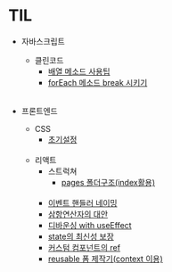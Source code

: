 # TIL

- 자바스크립트

  - 클린코드
    - [배열 메소드 사용팁](https://github.com/CSH111/TIL/blob/master/JavaScript/clean-code/array-method.md)
    - [forEach 메소드 break 시키기](https://github.com/CSH111/TIL/blob/master/JavaScript/clean-code/break-forEach.md)  
      <br>

- 프론트엔드
  - CSS
    - [초기설정](https://github.com/CSH111/TIL/blob/master/Front-End/css/reset.md)  
      <br>
  - 리액트
    - 스트럭쳐
      - [pages 폴더구조(index활용)](https://github.com/CSH111/TIL/blob/master/Front-End/React/pages-with-index.md)  
        <br>
    - [이벤트 핸들러 네이밍](https://github.com/CSH111/TIL/blob/master/Front-End/React/naming-event-handler.md)
    - [삼항연산자의 대안](https://github.com/CSH111/TIL/blob/master/Front-End/React/ternary-operator.md)
    - [디바운싱 with useEffect](https://github.com/CSH111/TIL/blob/master/Front-End/React/useEffect-debouncing.md)
    - [state의 최신성 보장](https://github.com/CSH111/TIL/blob/master/Front-End/React/guarantee-latest.md)
    - [커스텀 컴포넌트의 ref](https://github.com/CSH111/TIL/blob/master/Front-End/React/forwardRef.md)
    - [reusable 폼 제작기(context 이용)](https://github.com/CSH111/TIL/blob/master/Front-End/React/reusable-form.md)

